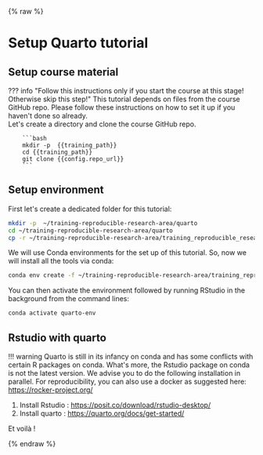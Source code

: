 {% raw %}
# Setup Quarto tutorial

## Setup course material 

??? info "Follow this instructions only if you start the course at this stage! Otherwise skip this step!"
        This tutorial depends on files from the course GitHub repo. Please follow these instructions 
        on how to set it up if you haven't done so already.  
        Let's create a directory and clone the course GitHub repo.
        
        ```bash
        mkdir -p  {{training_path}}
        cd {{training_path}}
        git clone {{config.repo_url}}
        ```

## Setup environment 

First let's create a dedicated folder for this tutorial:

```bash
mkdir -p  ~/training-reproducible-research-area/quarto
cd ~/training-reproducible-research-area/quarto
cp -r ~/training-reproducible-research-area/training_reproducible_research/tutorials/quarto/* . 
```

We will use Conda environments for the set up of this tutorial. So, now we will install all the tools via conda:

```bash
conda env create -f ~/training-reproducible-research-area/training_reproducible_research/tutorials/quarto/environment.yml -n quarto-env
```

You can then activate the environment followed by running RStudio in the background from the command lines:

```bash
conda activate quarto-env
```

## Rstudio with quarto 

!!! warning 
        Quarto is still in its infancy on conda and has some conflicts with certain R packages on conda. What's more, the Rstudio package on conda is not the latest version. We advise you to do the following installation in parallel. For reproducibility, you can also use a docker as suggested here: https://rocker-project.org/

1. Install Rstudio : https://posit.co/download/rstudio-desktop/
2. Install quarto : https://quarto.org/docs/get-started/

Et voilà !

{% endraw %}
